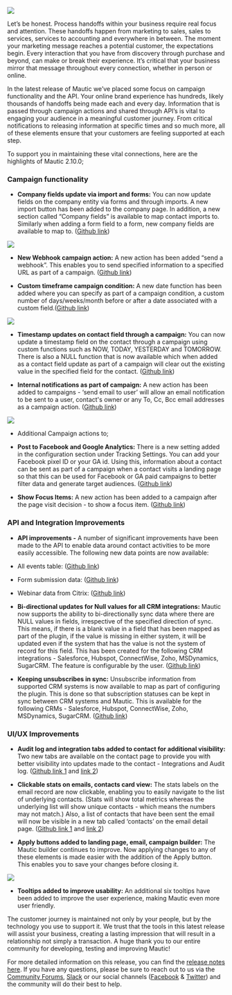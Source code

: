 ![](https://www.mautic.org/wp-content/uploads/2017/09/compass-1753659_1280.jpg)


Let’s be honest. Process handoffs within your business require real focus and attention. These handoffs happen from marketing to sales, sales to services, services to accounting and everywhere in between. The moment your marketing message reaches a potential customer, the expectations begin. Every interaction that you have from discovery through purchase and beyond, can make or break their experience. It’s critical that your business mirror that message throughout every connection, whether in person or online.

In the latest release of Mautic we’ve placed some focus on campaign functionality and the API. Your online brand experience has hundreds, likely thousands of handoffs being made each and every day. Information that is passed through campaign actions and shared through API’s is vital to engaging your audience in a meaningful customer journey. From critical notifications to releasing information at specific times and so much more, all of these elements ensure that your customers are feeling supported at each step.

To support you in maintaining these vital connections, here are the highlights of Mautic 2.10.0;


### Campaign functionality



- **Company fields update via import and forms:** You can now update fields on the company entity via forms and through imports. A new import button has been added to the company page. In addition, a new section called “Company fields” is available to map contact imports to. Similarly when adding a form field to a form, new company fields are available to map to. ([Github link](https://github.com/mautic/mautic/pull/4604))

![](https://www.mautic.org/wp-content/uploads/2017/09/DBA509D8-5A81-4795-B226-2FA5D9A91C03-1024x745.jpeg)

 
- **New Webhook campaign action:** A new action has been added “send a webhook”. This enables you to send specified information to a specified URL as part of a campaign. ([Github link](https://github.com/mautic/mautic/pull/4357))

- **Custom timeframe campaign condition:** A new date function has been added where you can specify as part of a campaign condition, a custom number of days/weeks/month before or after a date associated with a custom field.([Github link](https://github.com/mautic/mautic/pull/4566))

![](https://www.mautic.org/wp-content/uploads/2017/09/81206C97-173C-4BA7-B8AE-925A904141C0-1024x928.jpeg)


- **Timestamp updates on contact field through a campaign:** You can now update a timestamp field on the contact through a campaign using custom functions such as NOW, TODAY, YESTERDAY and TOMORROW. There is also a NULL function that is now available which when added as a contact field update as part of a campaign will clear out the existing value in the specified field for the contact. ([Github link](https://github.com/mautic/mautic/pull/4615))

- **Internal notifications as part of campaign:** A new action has been added to campaigns  - ‘send email to user’ will allow an email notification to be sent to a user, contact's owner or any To, Cc, Bcc email addresses as a campaign action. ([Github link](https://github.com/mautic/mautic/pull/4458))

![](https://www.mautic.org/wp-content/uploads/2017/09/4BA4D47E-488B-470A-886B-8439053F89EB-840x1024.jpeg)


- Additional Campaign actions to; 


- **Post to Facebook and Google Analytics:** There is a new setting added in the configuration section under Tracking Settings. You can add your Facebook pixel ID or your GA id. Using this, information about a contact can be sent as part of a campaign when a contact visits a landing page so that this can be used for Facebook or GA paid campaigns to better filter data and generate target audiences. ([Github link](https://github.com/mautic/mautic/pull/4573))

- **Show Focus Items:** A new action has been added to a campaign after the page visit decision - to show a focus item. ([Github link](https://github.com/mautic/mautic/pull/4666))






### API and Integration Improvements



- **API improvements -** A number of significant improvements have been made to the API to enable data around contact activities to be more easily accessible. The following new data points are now available:


- All events table: ([Github link](https://github.com/mautic/mautic/pull/4548))
- Form submission data: ([Github link](https://github.com/mautic/mautic/pull/4613))
- Webinar data from Citrix: ([Github link](https://github.com/mautic/mautic/pull/4419))



- **Bi-directional updates for Null values for all CRM integrations:** Mautic now supports the ability to bi-directionally sync data where there are NULL values in fields, irrespective of the specified direction of sync. This means, if there is a blank value in a field that has been mapped as part of the plugin, if the value is missing in either system, it will be updated even if the system that has the value is not the system of record for this field. This has been created for the following CRM integrations - Salesforce, Hubspot, ConnectWise, Zoho, MSDynamics, SugarCRM. The feature is configurable by the user. ([Github link](https://github.com/mautic/mautic/pull/4445))

- **Keeping unsubscribes in sync:** Unsubscribe information from supported CRM systems is now available to map as part of configuring the plugin. This is done so that subscription statuses can be kept in sync between CRM systems and Mautic. This is available for the following CRMs - Salesforce, Hubspot, ConnectWise, Zoho, MSDynamics, SugarCRM. ([Github link](https://github.com/mautic/mautic/pull/4459))




### UI/UX Improvements



- **Audit log and integration tabs added to contact for additional visibility:** Two new tabs are available on the contact page to provide you with better visibility into updates made to the contact - Integrations and Audit log. ([Github link 1](https://github.com/mautic/mautic/pull/4457) and [link 2](https://github.com/mautic/mautic/pull/4426))

- **Clickable stats on emails, contacts card view:** The stats labels on the email record are now clickable, enabling you to easily navigate to the list of underlying contacts. (Stats will show total metrics whereas the underlying list will show unique contacts - which means the numbers may not match.) Also, a list of contacts that have been sent the email will now be visible in a new tab called ‘contacts’ on the email detail page. ([Github link 1](https://github.com/mautic/mautic/pull/4576) and [link 2](https://github.com/mautic/mautic/pull/4637))

- **Apply buttons added to landing page, email, campaign builder:** The Mautic builder continues to improve. Now applying changes to any of these elements is made easier with the addition of the Apply button. This enables you to save your changes before closing it.

![](https://www.mautic.org/wp-content/uploads/2017/09/A0826B3C-032D-4360-9AE4-C9246BAEBD09-1024x405.jpeg)


- **Tooltips added to improve usability:** An additional six tooltips have been added to improve the user experience, making Mautic even more user friendly.



The customer journey is maintained not only by your people, but by the technology you use to support it. We trust that the tools in this latest release will assist your business, creating a lasting impression that will result in a relationship not simply a transaction. A huge thank you to our entire community for developing, testing and improving Mautic!

For more detailed information on this release, you can find the [release notes here](https://github.com/mautic/mautic/releases/2.10.0). If you have any questions, please be sure to reach out to us via the [Community Forums](https://www.mautic.org/community), [Slack](https://www.mautic.org/slack/) or our social channels ([Facebook](https://www.facebook.com/MauticCommunity/) & [Twitter](https://twitter.com/mauticcommunity)) and the community will do their best to help.